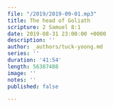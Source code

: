 ```yaml
---
file: "/2019/2019-09-01.mp3"
title: The head of Goliath
scripture: 2 Samuel 8:1
date: 2019-08-31 23:00:00 +0000
description: ''
author: _authors/tuck-yoong.md
series: ''
duration: '41:54'
length: 56387488
image: ''
notes: ''
published: false

---
```

